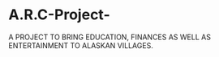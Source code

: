 # A.R.C-Project-
A PROJECT TO BRING EDUCATION, FINANCES AS WELL AS ENTERTAINMENT TO ALASKAN VILLAGES. 
